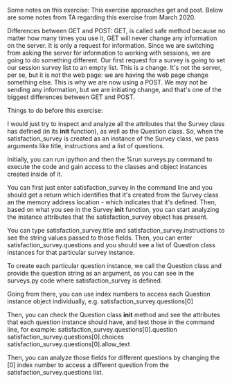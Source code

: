 Some notes on this exercise:
This exercise approaches get and post. Below are some notes from TA regarding this exercise from March 2020.

Differences between GET and POST:
GET, is called safe method because no matter how many times you use it, GET will never change any information on the server. It is only a request for information. Since we are switching from asking the server for information to working with sessions, we are going to do something different. Our first request for a survey is going to set our session survey list to an empty list. This is a change. It's not the server, per se, but it is not the web page: we are having the web page change something else. This is why we are now using a POST. We may not be sending any information, but we are initiating change, and that's one of the biggest differences between GET and POST.

Things to do before this exercise:

I would just try to inspect and analyze all the attributes that the Survey class has defined (in its __init__ function), as well as the Question class. So, when the satisfaction_survey is created as an instance of the Survey class, we pass arguments like title, instructions and a list of questions.

Initially, you can run ipython and then the %run surveys.py command to execute the code and gain access to the classes and object instances created inside of it.

You can first just enter satisfaction_survey in the command line and you should get a return which identifies that it's created from the Survey class an the memory address location - which indicates that it's defined. Then, based on what you see in the Survey __init__ function, you can start analyzing the instance attributes that the satisfaction_survey object has present.

You can type satisfaction_survey.title and satisfaction_survey.instructions to see the string values passed to those fields. Then, you can enter satisfaction_survey.questions and you should see a list of Question class instances for that particular survey instance.

To create each particular question instance, we call the Question class and provide the question string as an argument, as you can see in the surveys.py code where satisfaction_survey is defined.

Going from there, you can use index numbers to access each Question instance object individually, e.g. satisfaction_survey.questions[0]

Then, you can check the Question class __init__ method and see the attributes that each question instance should have, and test those in the command line, for example:
satisfaction_survey.questions[0].question
satisfaction_survey.questions[0].choices
satisfaction_survey.questions[0].allow_text

Then, you can analyze those fields for different questions by changing the [0] index number to access a different question from the satisfaction_survey.questions list.




